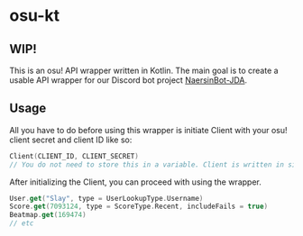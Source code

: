 # osu-kt

## WIP!

This is an osu! API wrapper written in Kotlin. The main goal is to create a usable API wrapper for our Discord bot project [NaersinBot-JDA](https://github.com/krsmll/NaersinBot-JDA).

## Usage

All you have to do before using this wrapper is initiate Client with your osu! client secret and client ID like so:

```kotlin
Client(CLIENT_ID, CLIENT_SECRET)
// You do not need to store this in a variable. Client is written in singleton pattern.
```

After initializing the Client, you can proceed with using the wrapper.

```kotlin
User.get("Slay", type = UserLookupType.Username)
Score.get(7093124, type = ScoreType.Recent, includeFails = true)
Beatmap.get(169474)
// etc
```
